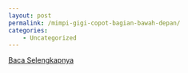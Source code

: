 ```yaml
---
layout: post
permalink: /mimpi-gigi-copot-bagian-bawah-depan/
categories:
    - Uncategorized
---
```


[Baca Selengkapnya](/03)